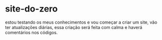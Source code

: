 # site-do-zero
estou testando os meus conhecimentos e vou começar a criar um site, vão ter atualizações diárias, essa criação será feita com calma e haverá comentários nos códigos.
